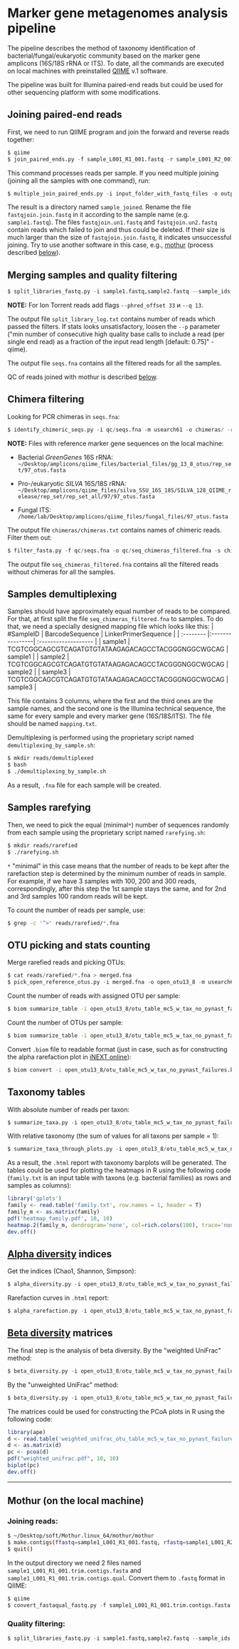 # Marker gene metagenomes analysis pipeline
The pipeline describes the method of taxonomy identification of bacterial/fungal/eukaryotic community based on the marker gene amplicons (16S/18S rRNA or ITS). To date, all the commands are executed on local machines with preinstalled [QIIME](http://qiime.org/) v.1 software. 

The pipeline was built for Illumina paired-end reads but could be used for other sequencing platform with some modifications.

## Joining paired-end reads
First, we need to run QIIME program and join the forward and reverse reads together:
```python
$ qiime
$ join_paired_ends.py -f sample_L001_R1_001.fastq -r sample_L001_R2_001.fastq -o sample_joined
```
This command processes reads per sample. If you need multiple joining (joining all the samples with one command), run:
```python
$ multiple_join_paired_ends.py -i input_folder_with_fastq_files -o output_folder
```
The result is a directory named `sample_joined`. Rename the file `fastqjoin.join.fastq` in it according to the sample name (e.g. `sample1.fastq`). The files `fastqjoin.un1.fastq` and `fastqjoin.un2.fastq` contain reads which failed to join and thus could be deleted. If their size is much larger than the size of `fastqjoin.join.fastq`, it indicates unsuccessful joining. Try to use another software in this case, e.g., [mothur](https://mothur.org/) (process described [below](##mothur)).


## Merging samples and quality filtering
```python
$ split_libraries_fastq.py -i sample1.fastq,sample2.fastq --sample_ids sample1,sample2 -o qc/ -q 19 --barcode_type 'not-barcoded'
```
**NOTE:** For Ion Torrent reads add flags `--phred_offset 33` и `--q 13`.

The output file `split_library_log.txt` contains number of reads which passed the filters. If stats looks unsatisfactory, loosen the `--p` parameter ("min number of consecutive high quality base calls to include a read (per single end read) as a fraction of the input read length [default: 0.75]" - qiime).

The output file `seqs.fna` contains all the filtered reads for all the samples.

QC of reads joined with mothur is described [below](##mothur).

## Chimera filtering
Looking for PCR chimeras in `seqs.fna`:
```python
$ identify_chimeric_seqs.py -i qc/seqs.fna -m usearch61 -o chimeras/ -r 97_otus.fasta
```
**NOTE:** Files with reference marker gene sequences on the local machine:
- Bacterial *GreenGenes* 16S rRNA: 
`~/Desktop/amplicons/qiime_files/bacterial_files/gg_13_8_otus/rep_set/97_otus.fasta`

- Pro-/eukaryotic *SILVA* 16S/18S rRNA:
`~/Desktop/amplicons/qiime_files/silva_SSU_16S_18S/SILVA_128_QIIME_release/rep_set/rep_set_all/97/97_otus.fasta`

- Fungal ITS:
`/home/lab/Desktop/amplicons/qiime_files/fungal_files/97_otus.fasta`

The output file `chimeras/chimeras.txt` contains names of chimeric reads. Filter them out:
 ```python
$ filter_fasta.py -f qc/seqs.fna -o qc/seq_chimeras_filtered.fna -s chimeras/chimeras.txt -n
```
The output file `seq_chimeras_filtered.fna` contains all the filtered reads without chimeras for all the samples.

## Samples demultiplexing
Samples should have approximately equal number of reads to be compared. For that, at first split the file `seq_chimeras_filtered.fna` to samples. To do that, we need a specially designed mapping file which looks like this:
| #SampleID | BarcodeSequence | LinkerPrimerSequence |
| :-------- |:----------------| :------------------- |
| sample1   | TCGTCGGCAGCGTCAGATGTGTATAAGAGACAGCCTACGGGNGGCWGCAG | sample1 |
| sample2   | TCGTCGGCAGCGTCAGATGTGTATAAGAGACAGCCTACGGGNGGCWGCAG | sample2 |
| sample3   | TCGTCGGCAGCGTCAGATGTGTATAAGAGACAGCCTACGGGNGGCWGCAG | sample3 |

This file contains 3 columns, where the first and the third ones are the sample names, and the second one is the Illumina technical sequence, the same for every sample and every marker gene (16S/18S/ITS). The file should be named `mapping.txt`.

Demultiplexing is performed using the proprietary script named `demultiplexing_by_sample.sh`:
```bash
$ mkdir reads/demultiplexed
$ bash
$ ./demultiplexing_by_sample.sh
```
As a result, `.fna` file for each sample will be created.

## Samples rarefying
Then, we need to pick the equal (minimal`*`) number of sequences randomly from each sample using the proprietary script named `rarefying.sh`:
```bash
$ mkdir reads/rarefied
$ ./rarefying.sh
```
`*` "minimal" in this case means that the number of reads to be kept after the rarefaction step is determined by the minimum number of reads in sample. For example, if we have 3 samples with 100, 200 and 300 reads, correspondingly, after this step the 1st sample stays the same, and for 2nd and 3rd samples 100 random reads will be kept.

To count the number of reads per sample, use:
```bash
$ grep -c '^>' reads/rarefied/*.fna
```

## OTU picking and stats counting
Merge rarefied reads and picking OTUs:
```python
$ cat reads/rarefied/*.fna > merged.fna
$ pick_open_reference_otus.py -i merged.fna -o open_otu13_8 -m usearch61 -r 97_otus.fasta --min_otu_size 5 -p pick_open_reference_otus.properties
```
Count the number of reads with assigned OTU per sample:
```bash
$ biom summarize_table -i open_otu13_8/otu_table_mc5_w_tax_no_pynast_failures.biom -o open_otu13_8/reads_with_otu_per_sample.txt
```
Count the number of OTUs per sample:
```bash
$ biom summarize_table -i open_otu13_8/otu_table_mc5_w_tax_no_pynast_failures.biom --qualitative -o open_otu13_8/otu_per_sample.txt
```
Convert `.biom` file to readable format (just in case, such as for constructing the alpha rarefaction plot in [iNEXT online](https://chao.shinyapps.io/iNEXTOnline/)):
 ```bash
$ biom convert -i open_otu13_8/otu_table_mc5_w_tax_no_pynast_failures.biom -o open_otu13_8/otu_table_classic.txt --table-type "OTU table" --to-tsv --header-key=taxonomy
```

## Taxonomy tables
With absolute number of reads per taxon:
 ```python
$ summarize_taxa.py -i open_otu13_8/otu_table_mc5_w_tax_no_pynast_failures.biom -m mapping.txt -a -L 2,3,4,5,6,7 -o reports/taxaSummary13_8/absolute_all
```
With relative taxonomy (the sum of values for all taxons per sample = 1):
```python
$ summarize_taxa_through_plots.py -i open_otu13_8/otu_table_mc5_w_tax_no_pynast_failures.biom -m mapping.txt -o reports/taxaSummary13_8/plots -p summarize_taxa_through_plots.properties
```
As a result, the `.html` report with taxonomy barplots will be generated.
The tables could be used for plotting the heatmaps in R using the following code (`family.txt` is an input table with taxons (e.g. bacterial families) as rows and samples as columns):
```r
library('gplots')
family <- read.table('family.txt', row.names = 1, header = T)
family_m <- as.matrix(family)
pdf('heatmap_family.pdf', 10, 10)
heatmap.2(family_m, dendrogram='none', col=rich.colors(100), trace='none', cexCol=0.7, cexRow=0.7, margins=c(2, 19), Colv=NA, Rowv=NA, density.info='none', key.par=list(mar=c(8,0.5,6,0)), keysize=2.5)
dev.off()
```
## [Alpha diversity](http://www.metagenomics.wiki/pdf/definition/alpha-beta-diversity) indices
Get the indices (Chao1, Shannon, Simpson):
```python
$ alpha_diversity.py -i open_otu13_8/otu_table_mc5_w_tax_no_pynast_failures.biom -m PD_whole_tree,chao1,observed_otus,shannon,simpson -t 97_otus.tree -o indices.txt
```
Rarefaction curves in `.html` report:
```python
$ alpha_rarefaction.py -i open_otu13_8/otu_table_mc5_w_tax_no_pynast_failures.biom -m mapping.txt -p ~/Desktop/amplicons/qiime_files/alpha_rarefaction_bact.properties -t 97_otus.tree -o reports/diversity/alpha
```
## [Beta diversity](http://www.metagenomics.wiki/pdf/definition/alpha-beta-diversity) matrices
The final step is the analysis of beta diversity.
By the "weighted UniFrac" method:
```python
$ beta_diversity.py -i open_otu13_8/otu_table_mc5_w_tax_no_pynast_failures.biom -m weighted_unifrac -t 97_otus.tree -o reports/diversity/beta/weightedUnifrac
```
By the "unweighted UniFrac" method:
```python
$ beta_diversity.py -i open_otu13_8/otu_table_mc5_w_tax_no_pynast_failures.biom -m unweighted_unifrac -t 97_otus.tree -o reports/diversity/beta/unweightedUnifrac
```
The matrices could be used for constructing the PCoA plots in R using the following code:
```r
library(ape)
d <- read.table('weighted_unifrac_otu_table_mc5_w_tax_no_pynast_failures.txt', row.names=1, header=TRUE)
d <- as.matrix(d)
pc <- pcoa(d)
pdf("weighted_unifrac.pdf", 10, 10)
biplot(pc)
dev.off()
```
___

## Mothur (on the local machine)
### Joining reads:
```bash
$ ~/Desktop/soft/Mothur.linux_64/mothur/mothur
$ make.contigs(ffastq=sample1_L001_R1_001.fastq, rfastq=sample1_L001_R2_001.fastq)
$ quit()
```
In the output directory we need 2 files named `sample1_L001_R1_001.trim.contigs.fasta` and `sample1_L001_R1_001.trim.contigs.qual`. Convert them to `.fastq` format in QIIME:
```python
$ qiime
$ convert_fastaqual_fastq.py -f sample1_L001_R1_001.trim.contigs.fasta -q sample1_L001_R1_001.trim.contigs.qual -o sample1
```
### Quality filtering:
```python
$ split_libraries_fastq.py -i sample1.fastq,sample2.fastq --sample_ids sample1,sample2 -o qc/ --phred_offset 33  --barcode_type 'not-barcoded'
```
